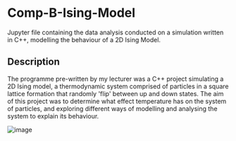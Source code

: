 # Comp-B-Ising-Model
Jupyter file containing the data analysis conducted on a simulation written in C++, modelling the behaviour of a 2D Ising Model.

## Description
The programme pre-written by my lecturer was a C++ project simulating a 2D Ising model, a thermodynamic system comprised of particles in a square lattice formation that randomly 'flip' between up and down states. The aim of this project was to determine what effect temperature has on the system of particles, and exploring different ways of modelling and analysing the system to explain its behaviour.

![image](https://github.com/Ecoyle33/Comp-B-Ising-Model/assets/92370561/38dbcc25-5f74-4a99-aebc-50fd51268a58)
